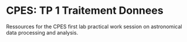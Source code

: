 # CPES: TP 1 Traitement Donnees
Ressources for the CPES first lab practical work session on astronomical data processing and analysis.
